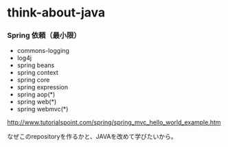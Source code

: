 # think-about-java

### Spring 依頼（最小限）

- commons-logging
- log4j
- spring beans
- spring context
- spring core
- spring expression
- spring aop(*)
- spring web(*)
- spring webmvc(*)

http://www.tutorialspoint.com/spring/spring_mvc_hello_world_example.htm

なぜこのrepositoryを作るかと、JAVAを改めて学びたいから。
